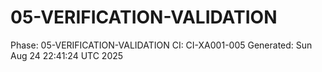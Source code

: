 # 05-VERIFICATION-VALIDATION
Phase: 05-VERIFICATION-VALIDATION
CI: CI-XA001-005
Generated: Sun Aug 24 22:41:24 UTC 2025
